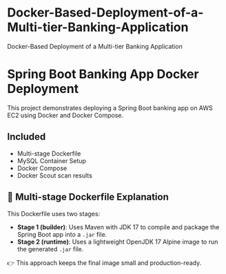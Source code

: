 # Docker-Based-Deployment-of-a-Multi-tier-Banking-Application
Docker-Based Deployment of a Multi-tier Banking Application
# Spring Boot Banking App Docker Deployment

This project demonstrates deploying a Spring Boot banking app on AWS EC2 using Docker and Docker Compose.

## Included

- Multi-stage Dockerfile
- MySQL Container Setup
- Docker Compose
- Docker Scout scan results

## 🐳 Multi-stage Dockerfile Explanation

This Dockerfile uses two stages:

- **Stage 1 (builder)**: Uses Maven with JDK 17 to compile and package the Spring Boot app into a `.jar` file.
- **Stage 2 (runtime)**: Uses a lightweight OpenJDK 17 Alpine image to run the generated `.jar` file.

👉 This approach keeps the final image small and production-ready.
